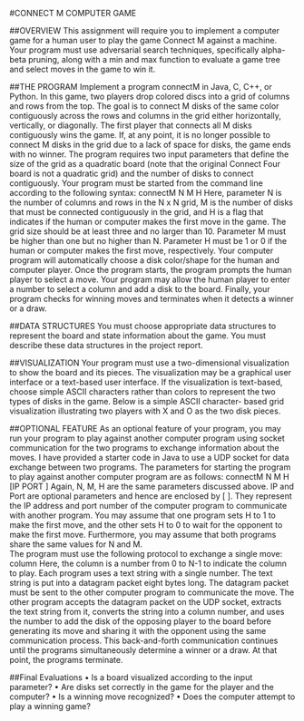 #CONNECT M COMPUTER GAME

##OVERVIEW 
This  assignment  will  require  you  to  implement  a  computer  game  for  a  human  user  to  play  the  game  Connect  M 
against a machine. Your program must use adversarial search techniques, specifically alpha-beta pruning, along with 
a min and max function to evaluate a game tree and select moves in the game to win it. 

##THE PROGRAM 
Implement a program connectM in Java, C, C++, or Python. In this game, two players drop colored discs into a grid 
of columns and rows from the top. The goal is to connect M disks of the same color contiguously across the rows 
and  columns  in  the  grid  either  horizontally,  vertically,  or  diagonally.  The  first  player  that  connects  all  M  disks 
contiguously wins the game. If, at any point, it is no longer possible to connect M disks in the grid due to a lack of 
space for disks, the game ends with no winner. 
The  program  requires  two  input  parameters  that  define  the  size  of  the  grid  as  a  quadratic  board  (note  that  the 
original Connect Four board is not a quadratic grid) and the number of disks to connect contiguously. Your program 
must be started from the command line according to the following syntax: 
 connectM N M H 
Here,  parameter  N  is  the  number  of columns  and rows in the  N  x  N grid,  M is  the  number  of  disks  that must  be 
connected contiguously in the grid, and H is a flag that indicates if the human or computer makes the first move in 
the game. The grid size should be at least three and no larger than 10. Parameter M must be higher than one but no 
higher  than  N.  Parameter  H  must  be  1  or  0  if  the  human  or  computer  makes  the  first  move,  respectively.  Your 
computer program will automatically choose a disk color/shape for the human and computer player. 
Once  the  program  starts,  the  program  prompts  the  human  player  to  select  a  move. Your  program may  allow  the 
human player to enter a number to select a column and  add a disk to the board. Finally, your program checks for 
winning moves and terminates when it detects a winner or a draw. 

##DATA STRUCTURES 
You must  choose  appropriate  data  structures  to  represent the  board  and  state  information  about  the  game. You 
must describe these data structures in the project report. 

##VISUALIZATION 
Your program must use a two-dimensional visualization to show the board and its pieces. The visualization may be 
a  graphical  user  interface  or  a  text-based  user  interface.  If  the  visualization  is  text-based,  choose  simple  ASCII 
characters rather  than  colors  to represent  the  two  types  of  disks  in  the  game.  Below is  a  simple  ASCII character-
based grid visualization illustrating two players with X and O as the two disk pieces. 

##OPTIONAL FEATURE 
As an optional feature of your program, you may run your program to play against another computer program using 
socket communication for the two programs to exchange information about the moves. I have provided a starter 
code in Java to use a UDP socket for data exchange between two programs. The parameters for starting the program 
to play against another computer program are as follows: 
connectM N M H [IP PORT ] 
Again,  N,  M,  H  are  the  same  parameters  discussed  above.    IP  and  Port  are  optional  parameters  and  hence  are 
enclosed  by  [  ].  They  represent  the  IP  address  and  port  number  of  the  computer  program  to  communicate  with 
another program. You may assume that one program sets H to 1 to make the first move,  and the other sets H to 0 
to wait for the opponent to make the first move. Furthermore, you may assume that both programs share the same 
values for N and M.  
The program must use the following protocol to exchange a single move:  column 
Here, the column is a number from 0 to N-1 to indicate the column to play. Each program uses a text string with a 
single number. The text string is put into a datagram packet eight bytes long. The datagram packet must be sent to 
the  other  computer  program  to  communicate  the move. The  other  program  accepts  the  datagram  packet  on  the 
UDP socket, extracts the text string from it, converts the string into a column number, and uses the number to add 
the disk of the opposing player to the board before generating its move and sharing it with the opponent using the 
same  communication  process.  This  back-and-forth  communication  continues  until  the  programs  simultaneously 
determine a winner or a draw. At that point, the programs terminate. 

##Final Evaluations 
• Is a board visualized according to the input parameter? 
• Are disks set correctly in the game for the player and the computer? 
• Is a winning move recognized? 
• Does the computer attempt to play a winning game? 
